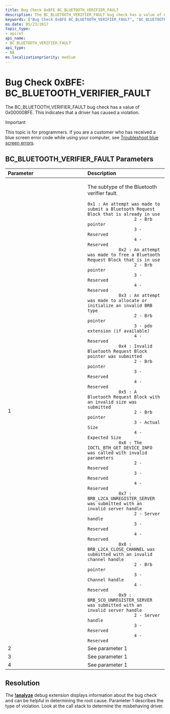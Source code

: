 ```yaml
---
title: Bug Check 0xBFE BC_BLUETOOTH_VERIFIER_FAULT
description: The BC_BLUETOOTH_VERIFIER_FAULT bug check has a value of 0x00000BFE. This indicates that a driver has caused a violation.
keywords: ["Bug Check 0xBFE BC_BLUETOOTH_VERIFIER_FAULT", "BC_BLUETOOTH_VERIFIER_FAULT"]
ms.date: 05/23/2017
topic_type:
- apiref
api_name:
- BC_BLUETOOTH_VERIFIER_FAULT
api_type:
- NA
ms.localizationpriority: medium
---
```


# Bug Check 0xBFE: BC\_BLUETOOTH\_VERIFIER\_FAULT


The BC\_BLUETOOTH\_VERIFIER\_FAULT bug check has a value of 0x00000BFE. This indicates that a driver has caused a violation.

> [!IMPORTANT]
> This topic is for programmers. If you are a customer who has received a blue screen error code while using your computer, see [Troubleshoot blue screen errors](https://www.windows.com/stopcode).


## BC\_BLUETOOTH\_VERIFIER\_FAULT Parameters


<table>
<colgroup>
<col width="50%" />
<col width="50%" />
</colgroup>
<thead>
<tr class="header">
<th align="left">Parameter</th>
<th align="left">Description</th>
</tr>
</thead>
<tbody>
<tr class="odd">
<td align="left">1</td>
<td align="left"><p>The subtype of the Bluetooth verifier fault.</p>
<div class="code">
<code>0x1 : An attempt was made to submit a Bluetooth Request Block that is already in use
                  2 - Brb pointer
                  3 - Reserved
                  4 - Reserved
            0x2 : An attempt was made to free a Bluetooth Request Block that is in use
                  2 - Brb pointer
                  3 - Reserved
                  4 - Reserved
            0x3 : An attempt was made to allocate or initialize an invalid BRB type
                  2 - Brb pointer
                  3 - pdo extension (if available)
                  4 - Reserved
            0x4 : Invalid Bluetooth Request Block pointer was submitted
                  2 - Brb pointer
                  3 - Reserved
                  4 - Reserved
            0x5 : A Bluetooth Request Block with an invalid size was submitted
                  2 - Brb pointer
                  3 - Actual Size
                  4 - Expected Size
            0x6 : The IOCTL_BTH_GET_DEVICE_INFO was called with invalid parameters
                  2 - Reserved
                  3 - Reserved
                  4 - Reserved
            0x7 : BRB_L2CA_UNREGISTER_SERVER was submitted with an invalid server handle
                  2 - Server handle
                  3 - Reserved
                  4 - Reserved
            0x8 : BRB_L2CA_CLOSE_CHANNEL was submitted with an invalid channel handle
                  2 - Brb pointer
                  3 - Channel handle
                  4 - Reserved
            0x9 : BRB_SCO_UNREGISTER_SERVER was submitted with an invalid server handle
                  2 - Server handle
                  3 - Reserved
                  4 - Reserved</code>
</div></td>
</tr>
<tr class="even">
<td align="left">2</td>
<td align="left">See parameter 1</td>
</tr>
<tr class="odd">
<td align="left">3</td>
<td align="left">See parameter 1</td>
</tr>
<tr class="even">
<td align="left">4</td>
<td align="left">See parameter 1</td>
</tr>
</tbody>
</table>



Resolution
----------

The [**!analyze**](-analyze.md) debug extension displays information about the bug check and can be helpful in determining the root cause.
Parameter 1 describes the type of violation. Look at the call stack to determine the misbehaving driver.








